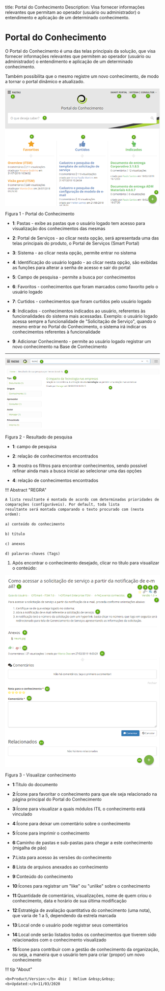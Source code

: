 title: Portal do Conhecimento
Description: Visa fornecer informações relevantes que permitam ao operador (usuário ou administrador) o entendimento e aplicação de um determinado conhecimento.
# Portal do Conhecimento


O Portal do Conhecimento é uma das telas principais da solução, que visa
fornecer informações relevantes que permitem ao operador (usuário ou
administrador) o entendimento e aplicação de um determinado conhecimento.

Também possibilita que o mesmo registre um novo conhecimento, de modo a tornar o
portal dinâmico e atualizado.

![Portal](images/figure1-portal.png)

   Figura 1 - Portal do Conhecimento
   
- **1**: Pastas - exibe as pastas que o usuário logado tem acesso para
visualização dos conhecimentos das mesmas

- **2**: Portal de Serviços - ao clicar nesta opção, será apresentada uma das
telas principais do produto, o Portal de Serviços (Smart Portal)

- **3**: Sistema - ao clicar nesta opção, permite entrar no sistema

- **4**: Identificação do usuário logado - ao clicar nesta opção, são exibidas
as funções para alterar a senha de acesso e sair do portal

- **5**: Campo de pesquisa - permite a busca por conhecimentos

- **6**: Favoritos - conhecimentos que foram marcados como favorito pelo o
usuário logado

- **7**: Curtidos - conhecimentos que foram curtidos pelo usuário logado

- **8**: Indicados - conhecimentos indicados ao usuário, referentes às
funcionalidades do sistema mais acessadas. Exemplo: o usuário logado acessa
sempre a funcionalidade de "Solicitação de Serviço", quando o mesmo entrar no
Portal do Conhecimento, o sistema irá indicar os conhecimentos referentes à
funcionalidade

- **9**: Adicionar Conhecimento - permite ao usuário logado registrar um novo
conhecimento na Base de Conhecimento

------------------------------------------------------------------------------------

![Pesquisa](images/figure2-portal.png)

   Figura 2 - Resultado de pesquisa

 - **1**: campo de pesquisa
 
 - **2**: relação de conhecimentos encontrados
  
 - **3**: mostra os filtros para encontrar conhecimentos, sendo possível refinar ainda mais a busca inicial ao selecionar uma das opções
 
 - **4**: relação de conhecimentos encontrados
 
!!! Abstract "REGRA"

    A lista resultante é montada de acordo com determinadas prioridades de comparações (configuráveis). Por default, toda lista             resultante será montada comparando o texto procurado com (nesta ordem): 
    
    a) conteúdo do conhecimento
    
    b) título
    
    c) anexos
    
    d) palavras-chaves (Tags)
    
    
1.  Após encontrar o conhecimento desejado, clicar no título para visualizar o
    conteúdo:

 ![Visualizar](images/figure3-portal.png)

   Figura 3 - Visualizar conhecimento 

- **1**:Título do documento

- **2**:Ícone para favoritar o conhecimento para que ele seja relacionado na página principal do Portal do Conhecimento

- **3**:Ícone para visualizar a quais módulos ITIL o conhecimento está vinculado

- **4**:Ícone para deixar um comentário sobre o conhecimento

- **5**:Ícone para imprimir o conhecimento

- **6**:Caminho de pastas e sub-pastas para chegar a este conhecimento (migalha de pão)

- **7**:Lista para acesso às versões do conhecimento

- **8**:Lista de arquivos anexados ao conhecimento

- **9**:Conteúdo do conhecimento

- **10**:Ícones para registrar um "like" ou "unlike" sobre o conhecimento

- **11**:Quantidade de comentários, visualizações, nome de quem criou o conhecimento, data e horário de sua última modificação

- **12**:Estratégia de avaliação quantitativa do conhecimento (uma nota), que varia de 1 a 5, dependendo da estrela marcada

- **13**:Local onde o usuário pode registrar seus comentários

- **14**:Local onde serão listados todos os conhecimentos que tiverem sido relacionados com o conhecimento visualizado

- **15**:Ícone para contribuir com a gestão de conhecimento da organização, ou seja, a maneira que o usuário tem para criar (propor) um novo conhecimento

!!! tip "About"

    <b>Product/Version:</b> 4biz | Helium &nbsp;&nbsp;
    <b>Updated:</b>11/03/2020
 
